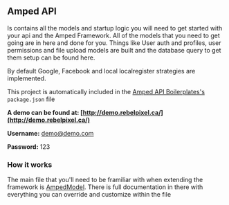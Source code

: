 ## Amped API

Is contains all the models and startup logic you will need to get started with your api and the Amped Framework. All of the models that you need to get going are in here and done for you. Things like User auth and profiles, user permissions and file upload models are built and the database query to get them setup can be found here.

By default Google, Facebook and local localregister strategies are implemented.

This project is automatically included in the [Amped API Boilerplates's](https://github.com/rebelpixeldev/amped-api.git) `package.json` file


**A demo can be found at: [http://demo.rebelpixel.ca/](http://demo.rebelpixel.ca/)**

**Username:** demo@demo.com

**Password:** 123

### How it works

The main file that you'll need to be framiliar with when extending the framework is [AmpedModel](https://github.com/rebelpixeldev/amped-api/blob/master/models/AmpedModel.js). There is full documentation in there with everything you can override and customize within the file